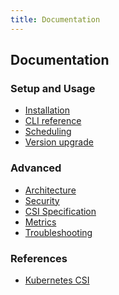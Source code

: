 ```yaml
---
title: Documentation
---
```


Documentation
-------------

### Setup and Usage
 - [Installation](./installation.md)
 - [CLI reference](./cli.md)
 - [Scheduling](./scheduling.md)
 - [Version upgrade](./upgrade.md)

### Advanced
 - [Architecture](./architecture.md)
 - [Security](./security.md)
 - [CSI Specification](./specification.md)
 - [Metrics](./metrics.md)
 - [Troubleshooting](./troubleshooting.md)

<!--- 
 - [Usage Guide](./usage-guide.md)
 - [Upgrades](./cli/upgrades.md) 
 
### Advanced
 - [Internals](./internals.md)
### Community
 - [Contributing](./contributing.md)
-->

### References
 - [Kubernetes CSI](https://kubernetes.io/blog/2019/01/15/container-storage-interface-ga/)
